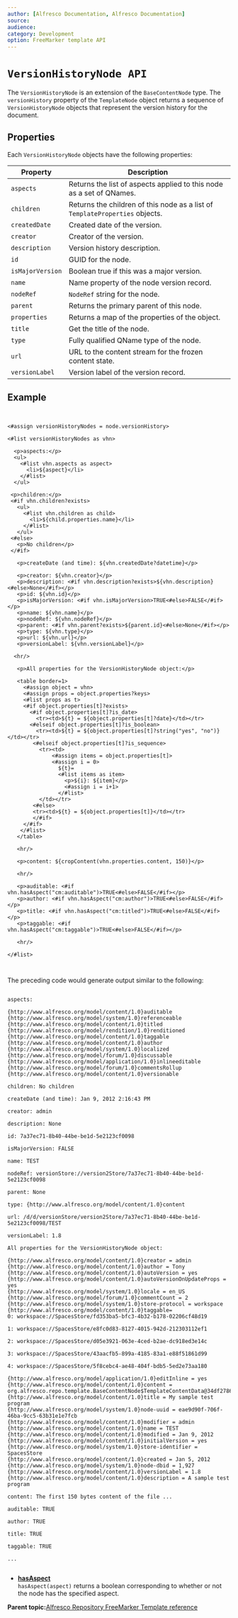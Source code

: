 ```yaml
---
author: [Alfresco Documentation, Alfresco Documentation]
source: 
audience: 
category: Development
option: FreeMarker template API
---
```


# `VersionHistoryNode API`

The `VersionHistoryNode` is an extension of the `BaseContentNode` type. The `versionHistory` property of the `TemplateNode` object returns a sequence of `VersionHistoryNode` objects that represent the version history for the document.

## Properties

Each `VersionHistoryNode` objects have the following properties:

|Property|Description|
|--------|-----------|
|`aspects`|Returns the list of aspects applied to this node as a set of QNames.|
|`children`|Returns the children of this node as a list of `TemplateProperties` objects.|
|`createdDate`|Created date of the version.|
|`creator`|Creator of the version.|
|`description`|Version history description.|
|`id`|GUID for the node.|
|`isMajorVersion`|Boolean true if this was a major version.|
|`name`|Name property of the node version record.|
|`nodeRef`|`NodeRef` string for the node.|
|`parent`|Returns the primary parent of this node.|
|`properties`|Returns a map of the properties of the object.|
|`title`|Get the title of the node.|
|`type`|Fully qualified QName type of the node.|
|`url`|URL to the content stream for the frozen content state.|
|`versionLabel`|Version label of the version record.|

## Example

```


<#assign versionHistoryNodes = node.versionHistory>

<#list versionHistoryNodes as vhn>

  <p>aspects:</p>
  <ul>
    <#list vhn.aspects as aspect>
      <li>${aspect}</li>
    </#list>
  </ul>

 <p>children:</p>
 <#if vhn.children?exists>
   <ul>
     <#list vhn.children as child>
       <li>${child.properties.name}</li>
     </#list>
   </ul>
 <#else>
   <p>No children</p>
 </#if>

   <p>createDate (and time): ${vhn.createdDate?datetime}</p>
 
   <p>creator: ${vhn.creator}</p>
   <p>description: <#if vhn.description?exists>${vhn.description}<#else>None</#if></p>
   <p>id: ${vhn.id}</p>
   <p>isMajorVersion: <#if vhn.isMajorVersion>TRUE<#else>FALSE</#if></p>
   <p>name: ${vhn.name}</p>
   <p>nodeRef: ${vhn.nodeRef}</p>
   <p>parent: <#if vhn.parent?exists>${parent.id}<#else>None</#if></p>
   <p>type: ${vhn.type}</p>
   <p>url: ${vhn.url}</p>
   <p>versionLabel: ${vhn.versionLabel}</p>
   
  <hr/>
  
   <p>All properties for the VersionHistoryNode object:</p>

   <table border=1>
     <#assign object = vhn>
     <#assign props = object.properties?keys>
     <#list props as t>
     <#if object.properties[t]?exists>
       <#if object.properties[t]?is_date>
         <tr><td>${t} = ${object.properties[t]?date}</td></tr>
       <#elseif object.properties[t]?is_boolean>
         <tr><td>${t} = ${object.properties[t]?string("yes", "no")}</td></tr>
        <#elseif object.properties[t]?is_sequence>
          <tr><td>
              <#assign items = object.properties[t]>
              <#assign i = 0>
                ${t}=
                <#list items as item>
                  <p>${i}: ${item}</p>
                  <#assign i = i+1>
                </#list>
          </td></tr>
        <#else>
        <tr><td>${t} = ${object.properties[t]}</td></tr>
        </#if>
     </#if>
    </#list>
   </table>
   
   <hr/>

   <p>content: ${cropContent(vhn.properties.content, 150)}</p>
  
   <hr/>

   <p>auditable: <#if vhn.hasAspect("cm:auditable")>TRUE<#else>FALSE</#if></p>
   <p>author: <#if vhn.hasAspect("cm:author")>TRUE<#else>FALSE</#if></p>
   <p>title: <#if vhn.hasAspect("cm:titled")>TRUE<#else>FALSE</#if></p>
   <p>taggable: <#if vhn.hasAspect("cm:taggable")>TRUE<#else>FALSE</#if></p>
   
   <hr/>

</#list>

      
```

The preceding code would generate output similar to the following:

```

aspects:

{http://www.alfresco.org/model/content/1.0}auditable
{http://www.alfresco.org/model/system/1.0}referenceable
{http://www.alfresco.org/model/content/1.0}titled
{http://www.alfresco.org/model/rendition/1.0}renditioned
{http://www.alfresco.org/model/content/1.0}taggable
{http://www.alfresco.org/model/content/1.0}author
{http://www.alfresco.org/model/system/1.0}localized
{http://www.alfresco.org/model/forum/1.0}discussable
{http://www.alfresco.org/model/application/1.0}inlineeditable
{http://www.alfresco.org/model/forum/1.0}commentsRollup
{http://www.alfresco.org/model/content/1.0}versionable

children: No children

createDate (and time): Jan 9, 2012 2:16:43 PM

creator: admin

description: None

id: 7a37ec71-8b40-44be-be1d-5e2123cf0098

isMajorVersion: FALSE

name: TEST

nodeRef: versionStore://version2Store/7a37ec71-8b40-44be-be1d-5e2123cf0098

parent: None

type: {http://www.alfresco.org/model/content/1.0}content

url: /d/d/versionStore/version2Store/7a37ec71-8b40-44be-be1d-5e2123cf0098/TEST

versionLabel: 1.8

All properties for the VersionHistoryNode object:

{http://www.alfresco.org/model/content/1.0}creator = admin
{http://www.alfresco.org/model/content/1.0}author = Tony
{http://www.alfresco.org/model/content/1.0}autoVersion = yes
{http://www.alfresco.org/model/content/1.0}autoVersionOnUpdateProps = yes
{http://www.alfresco.org/model/system/1.0}locale = en_US
{http://www.alfresco.org/model/forum/1.0}commentCount = 2
{http://www.alfresco.org/model/system/1.0}store-protocol = workspace
{http://www.alfresco.org/model/content/1.0}taggable=
0: workspace://SpacesStore/fd353ba5-bfc3-4b32-b178-02206cf48d19

1: workspace://SpacesStore/e8fc0d83-8127-4015-942d-212303112ef1

2: workspace://SpacesStore/d05e3921-063e-4ced-b2ae-dc918ed3e14c

3: workspace://SpacesStore/43aacfb5-899a-4185-83a1-e88f51861d99

4: workspace://SpacesStore/5f8cebc4-ae48-404f-bdb5-5ed2e73aa180

{http://www.alfresco.org/model/application/1.0}editInline = yes
{http://www.alfresco.org/model/content/1.0}content = org.alfresco.repo.template.BaseContentNode$TemplateContentData@34df2786
{http://www.alfresco.org/model/content/1.0}title = My sample test program
{http://www.alfresco.org/model/system/1.0}node-uuid = eae9d90f-706f-46ba-9cc5-63b31e1e7fcb
{http://www.alfresco.org/model/content/1.0}modifier = admin
{http://www.alfresco.org/model/content/1.0}name = TEST
{http://www.alfresco.org/model/content/1.0}modified = Jan 9, 2012
{http://www.alfresco.org/model/content/1.0}initialVersion = yes
{http://www.alfresco.org/model/system/1.0}store-identifier = SpacesStore
{http://www.alfresco.org/model/content/1.0}created = Jan 5, 2012
{http://www.alfresco.org/model/system/1.0}node-dbid = 1,927
{http://www.alfresco.org/model/content/1.0}versionLabel = 1.8
{http://www.alfresco.org/model/content/1.0}description = A sample test program

content: The first 150 bytes content of the file ...

auditable: TRUE

author: TRUE

title: TRUE

taggable: TRUE

...
      
```

-   **[hasAspect](../references/API-FreeMarker-VersionHistoryNode-hasAspect.md)**  
`hasAspect(aspect)` returns a boolean corresponding to whether or not the node has the specified aspect.

**Parent topic:**[Alfresco Repository FreeMarker Template reference](../references/API-FreeMarker-intro.md)

